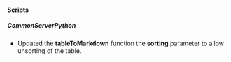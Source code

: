 
#### Scripts

##### CommonServerPython

- Updated the **tableToMarkdown** function the **sorting** parameter to allow unsorting of the table.
